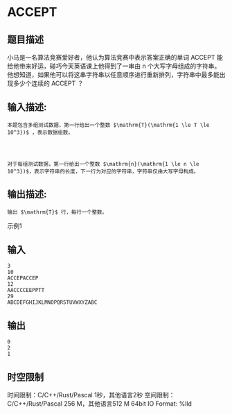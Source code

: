 # ACCEPT

## 题目描述

小马是一名算法竞赛爱好者，他认为算法竞赛中表示答案正确的单词 ACCEPT 能给他带来好运，碰巧今天英语课上他得到了一串由 $\mathrm{n}$ 个大写字母组成的字符串。他想知道，如果他可以将这串字符串以任意顺序进行重新排列，字符串中最多能出现多少个连续的 ACCEPT ？

## 输入描述:
    
    
    本题包含多组测试数据，第一行给出一个整数 $\mathrm{T}(\mathrm{1 \le T \le 10^3})$ ，表示数据组数。
    
      
    
    
    对于每组测试数据，第一行给出一个整数 $\mathrm{n}(\mathrm{1 \le n \le 10^3})$，表示字符串的长度，下一行为对应的字符串，字符串仅由大写字母构成。  
    

## 输出描述:
    
    
    输出 $\mathrm{T}$ 行，每行一个整数。

示例1 

## 输入
    
    
    3
    10
    ACCEPACCEP
    12
    AACCCCEEPPTT
    29
    ABCDEFGHIJKLMNOPQRSTUVWXYZABC

## 输出
    
    
    0
    2
    1


## 时空限制

时间限制：C/C++/Rust/Pascal 1秒，其他语言2秒
空间限制：C/C++/Rust/Pascal 256 M，其他语言512 M
64bit IO Format: %lld